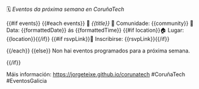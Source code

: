🗓️ *Eventos da próxima semana en CoruñaTech*

{{#if events}}
{{#each events}}
📅 *{{title}}*
🏢 Comunidade: {{community}}
📍 Data: {{formattedDate}} ás {{formattedTime}}
{{#if location}}🏠 Lugar: {{location}}{{/if}}
{{#if rsvpLink}}🔗 Inscribirse: {{rsvpLink}}{{/if}}

{{/each}}
{{else}}
Non hai eventos programados para a próxima semana.

{{/if}}

Máis información: https://jorgeteixe.github.io/corunatech
#CoruñaTech #EventosGalicia